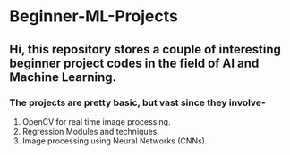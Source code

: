 # Beginner-ML-Projects

## Hi, this repository stores a couple of interesting beginner project codes in the field of AI and Machine Learning. 
### The projects are pretty basic, but vast since they involve-
1. OpenCV for real time image processing.
2. Regression Modules and techniques.
3. Image processing using Neural Networks (CNNs).

